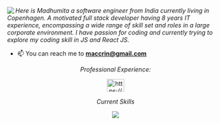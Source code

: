 
 <a href="https://www.codewars.com/users/maccrin" target="_blank"><img align="left" src="https://www.codewars.com/users/maccrin/badges/small" /></a>




<p align="left"><em>Here is Madhumita a software engineer from India currently living in Copenhagen. A motivated full stack developer having 8 years IT experience, encompassing a wide range of skill set and roles in a large corporate environment. I have passion for coding and currently trying to explore my coding skill in JS and React JS.</em></p>

- 📫 You can reach me to **maccrin@gmail.com**

 <p align="center"><em>Professional Experience:</em></p>
<p align="center">
<a href="https://www.linkedin.com/in/webdevelopmentmadhumita/" target="blank" target="blank"><img align="center" src="https://raw.githubusercontent.com/rahuldkjain/github-profile-readme-generator/master/src/images/icons/Social/linked-in-alt.svg" alt="https://www.linkedin.com/in/webdevelopmentmadhumita/" height="30" width="40" /></a>
</p>


 <p align="center"><em>Current Skills</em></p>                                                     
   <p align="center">
   <a href="https://skillicons.dev">
   <img src="https://skillicons.dev/icons?i=js,react,nodejs,html,c,cpp,mysql,postman&theme=light&perline=4" />
  </a>
</p>


